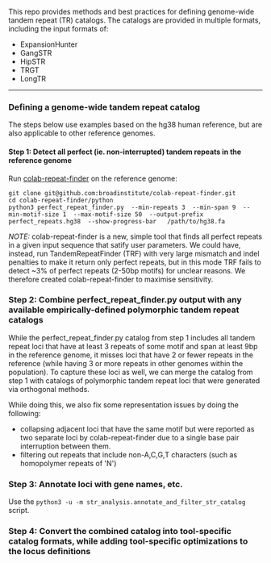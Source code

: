 This repo provides methods and best practices for defining genome-wide tandem repeat (TR) catalogs. 
The catalogs are provided in multiple formats, including the input formats of:
- ExpansionHunter
- GangSTR
- HipSTR
- TRGT
- LongTR

---
### Defining a genome-wide tandem repeat catalog

The steps below use examples based on the hg38 human reference, but are also applicable to other reference genomes. 

#### Step 1: Detect all perfect (ie. non-interrupted) tandem repeats in the reference genome

Run [colab-repeat-finder](https://github.com/broadinstitute/colab-repeat-finder) on the reference genome: 

```
git clone git@github.com:broadinstitute/colab-repeat-finder.git
cd colab-repeat-finder/python
python3 perfect_repeat_finder.py  --min-repeats 3  --min-span 9  --min-motif-size 1  --max-motif-size 50  --output-prefix perfect_repeats.hg38  --show-progress-bar   /path/to/hg38.fa   
```

*NOTE:* colab-repeat-finder is a new, simple tool that finds all perfect repeats in a given input sequence that satify user parameters. We could have, instead, run TandemRepeatFinder (TRF) with very large mismatch and indel penalties to make it return only perfect repeats, but in this mode TRF fails to detect ~3% of perfect repeats (2-50bp motifs) for unclear reasons. We therefore created colab-repeat-finder to maximise sensitivity. 


### Step 2: Combine perfect_repeat_finder.py output with any available empirically-defined polymorphic tandem repeat catalogs

While the perfect_repeat_finder.py catalog from step 1 includes all tandem repeat loci that have at least 3 repeats of some motif and span at least 9bp in the reference genome, it misses loci that have 2 or fewer repeats in the reference (while having 3 or more repeats in other genomes within the population). To capture these loci as well, we can merge the catalog from step 1 with catalogs of polymorphic tandem repeat loci that were generated via 
orthogonal methods. 


While doing this, we also fix some representation issues by doing the following:
- collapsing adjacent loci that have the same motif but were reported as two separate loci by colab-repeat-finder due to a single base pair interruption between them.
- filtering out repeats that include non-A,C,G,T characters (such as homopolymer repeats of 'N')


### Step 3: Annotate loci with gene names, etc.

Use the `python3 -u -m str_analysis.annotate_and_filter_str_catalog` script.

### Step 4: Convert the combined catalog into tool-specific catalog formats, while adding tool-specific optimizations to the locus definitions 
